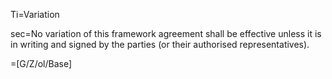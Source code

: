Ti=Variation

sec=No variation of this framework agreement shall be effective unless it is in writing and signed by the parties (or their authorised representatives).

=[G/Z/ol/Base]


